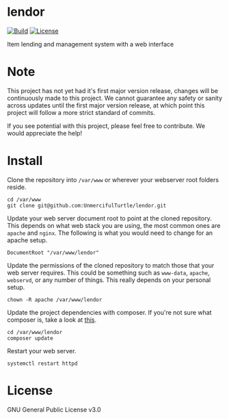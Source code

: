 # lendor

[![Build](https://img.shields.io/badge/build-failing-red.svg)]()
[![License](https://img.shields.io/badge/license-GPLv3-blue.svg)]()

Item lending and management system with a web interface

# Note
This project has not yet had it's first major version release, changes will be continuously made to this project. We cannot guarantee any safety or sanity across updates until the first major version release, at which point this project will follow a more strict standard of commits.

If you see potential with this project, please feel free to contribute. We would appreciate the help!

# Install

Clone the repository into `/var/www` or wherever your webserver root folders reside.

```
cd /var/www
git clone git@github.com:UnmercifulTurtle/lendor.git
```

Update your web server document root to point at the cloned repository. This depends on what web stack you are using, the most common ones are `apache` and `nginx`. The following is what you would need to change for an apache setup.

```
DocumentRoot "/var/www/lendor"
```

Update the permissions of the cloned repository to match those that your web server requires. This could be something such as `www-data`, `apache`, `webservd`, or any number of things. This really depends on your personal setup.

```
chown -R apache /var/www/lendor
```

Update the project dependencies with composer. If you're not sure what composer is, take a look at [this](https://getcomposer.org/).

```
cd /var/www/lendor
composer update
```

Restart your web server.

```
systemctl restart httpd
```

# License
GNU General Public License v3.0
